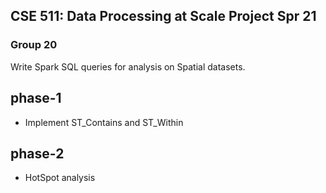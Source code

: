 ## CSE 511: Data Processing at Scale Project Spr 21
### Group 20

Write Spark SQL queries for analysis on Spatial datasets.

## phase-1
 - Implement ST_Contains and ST_Within

## phase-2
 - HotSpot analysis
